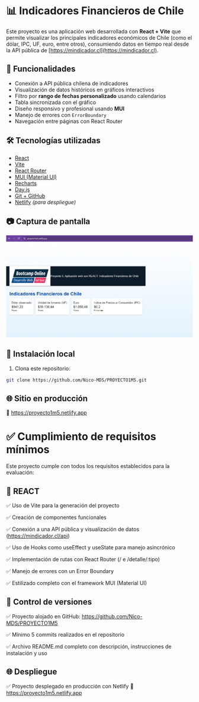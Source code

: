 # 📊 Indicadores Financieros de Chile

Este proyecto es una aplicación web desarrollada con **React + Vite** que permite visualizar los principales indicadores económicos de Chile (como el dólar, IPC, UF, euro, entre otros), consumiendo datos en tiempo real desde la API pública de [https://mindicador.cl](https://mindicador.cl).

## 🚀 Funcionalidades

- Conexión a API pública chilena de indicadores
- Visualización de datos históricos en gráficos interactivos
- Filtro por **rango de fechas personalizado** usando calendarios
- Tabla sincronizada con el gráfico
- Diseño responsivo y profesional usando **MUI**
- Manejo de errores con `ErrorBoundary`
- Navegación entre páginas con React Router

## 🛠 Tecnologías utilizadas

- [React](https://reactjs.org/)
- [Vite](https://vitejs.dev/)
- [React Router](https://reactrouter.com/)
- [MUI (Material UI)](https://mui.com/)
- [Recharts](https://recharts.org/)
- [Day.js](https://day.js.org/)
- [Git + GitHub](https://github.com/)
- [Netlify](https://www.netlify.com/) *(para despliegue)*

## 📷 Captura de pantalla

![Captura](./screenshot.png) 

## 🔧 Instalación local

1. Clona este repositorio:

```bash
git clone https://github.com/Nico-MDS/PROYECTO1M5.git
```
## 🌐 Sitio en producción

🔗 https://proyecto1m5.netlify.app

# ✅ Cumplimiento de requisitos mínimos
Este proyecto cumple con todos los requisitos establecidos para la evaluación:

## 🧠 REACT
✅ Uso de Vite para la generación del proyecto

✅ Creación de componentes funcionales

✅ Conexión a una API pública y visualización de datos (https://mindicador.cl/api)

✅ Uso de Hooks como useEffect y useState para manejo asincrónico

✅ Implementación de rutas con React Router (/ e /detalle/:tipo)

✅ Manejo de errores con un Error Boundary

✅ Estilizado completo con el framework MUI (Material UI)

## 🔁 Control de versiones
✅ Proyecto alojado en GitHub: https://github.com/Nico-MDS/PROYECTO1M5

✅ Mínimo 5 commits realizados en el repositorio

✅ Archivo README.md completo con descripción, instrucciones de instalación y uso

## 🌐 Despliegue
✅ Proyecto desplegado en producción con Netlify
🔗 https://proyecto1m5.netlify.app



